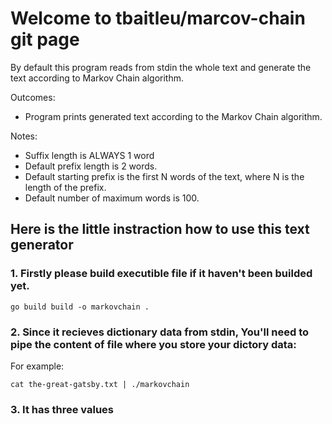 # Welcome to tbaitleu/marcov-chain git page

By default this program reads from stdin the whole text and generate the text according to Markov Chain algorithm.

Outcomes:

+ Program prints generated text according to the Markov Chain algorithm.

Notes:

+ Suffix length is ALWAYS 1 word
+ Default prefix length is 2 words.
+ Default starting prefix is the first N words of the text, where N is the length of the prefix.
+ Default number of maximum words is 100.

## Here is the little instraction how to use this text generator

### 1. Firstly please build executible file if it haven't been builded yet.

``go build build -o markovchain .``

### 2. Since it recieves dictionary data from stdin, You'll need to pipe the content of file where you store your dictory data:

For example:

``cat the-great-gatsby.txt | ./markovchain``

### 3. It has three values 
